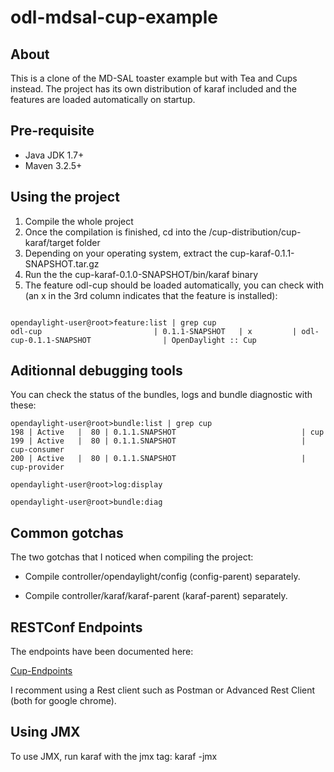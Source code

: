 odl-mdsal-cup-example
=====================

## About
This is a clone of the MD-SAL toaster example but with Tea and Cups instead.
The project has its own distribution of karaf included and the features are loaded automatically on startup.

## Pre-requisite
- Java JDK 1.7+
- Maven 3.2.5+

## Using the project
1. Compile the whole project
2. Once the compilation is finished, cd into the /cup-distribution/cup-karaf/target folder
3. Depending on your operating system, extract the cup-karaf-0.1.1-SNAPSHOT.tar.gz
4. Run the the cup-karaf-0.1.0-SNAPSHOT/bin/karaf binary
5. The feature odl-cup should be loaded automatically, you can check with (an x in the 3rd column indicates that the feature is installed):

```

opendaylight-user@root>feature:list | grep cup
odl-cup                         | 0.1.1-SNAPSHOT   | x         | odl-cup-0.1.1-SNAPSHOT                | OpenDaylight :: Cup

```

## Aditionnal debugging tools
You can check the status of the bundles, logs and bundle diagnostic with these:
```
opendaylight-user@root>bundle:list | grep cup
198 | Active   |  80 | 0.1.1.SNAPSHOT                            | cup                                                                      
199 | Active   |  80 | 0.1.1.SNAPSHOT                            | cup-consumer                                                             
200 | Active   |  80 | 0.1.1.SNAPSHOT                            | cup-provider  

opendaylight-user@root>log:display

opendaylight-user@root>bundle:diag

```

## Common gotchas
The two gotchas that I noticed when compiling the project:

- Compile controller/opendaylight/config (config-parent) separately.

- Compile controller/karaf/karaf-parent (karaf-parent) separately.

## RESTConf Endpoints
The endpoints have been documented here:

[Cup-Endpoints](https://github.com/sniggel/odl-mdsal-cup-example/wiki/odl-mdsal-cup-example-documentation)

I recomment using a Rest client such as Postman or Advanced Rest Client (both for google chrome).

## Using JMX
To use JMX, run karaf with the jmx tag:
karaf -jmx

